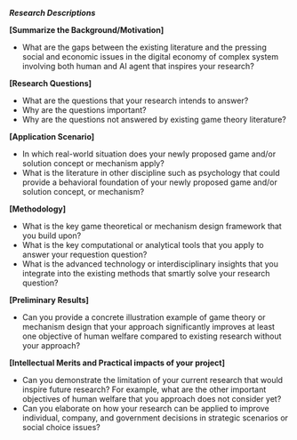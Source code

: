 ***Research Descriptions***

**[Summarize the Background/Motivation]**
- What are the gaps between the existing literature and the pressing social and economic issues in the digital economy of complex system involving both human and AI agent that inspires your research?

**[Research Questions]**
- What are the questions that your research intends to answer?
- Why are the questions important?
- Why are the questions not answered by existing game theory literature?

**[Application Scenario]**
- In which real-world situation does your newly proposed game and/or solution concept or mechanism apply?
- What is the literature in other discipline such as psychology that could provide a behavioral foundation of your newly proposed game and/or solution concept, or mechanism? 

**[Methodology]**
- What is the key game theoretical or mechanism design framework that you build upon?
- What is the key computational or analytical tools that you apply to answer your requestion question?
- What is the advanced technology or interdisciplinary insights that you integrate into the existing methods that smartly solve your research question? 

**[Preliminary Results]**
- Can you provide a concrete illustration example of game theory or mechanism design that your approach significantly improves at least one objective of human welfare compared to existing research without your approach? 

**[Intellectual Merits and Practical impacts of your project]**
- Can you demonstrate the limitation of your current research that would inspire future research? For example, what are the other important objectives of human welfare that you approach does not consider yet? 
- Can you elaborate on how your research can be applied to improve individual, company, and government decisions in strategic scenarios or social choice issues? 
